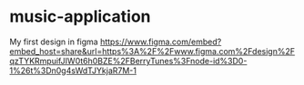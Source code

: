 # music-application
My first design in figma
https://www.figma.com/embed?embed_host=share&url=https%3A%2F%2Fwww.figma.com%2Fdesign%2FqzTYKRmpuifJIW0t6h0BZE%2FBerryTunes%3Fnode-id%3D0-1%26t%3Dn0g4sWdTJYkjaR7M-1
